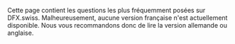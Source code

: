 Cette page contient les questions les plus fréquemment posées sur DFX.swiss. 
Malheureusement, aucune version française n'est actuellement disponible. Nous vous recommandons donc de lire la version allemande ou anglaise.
